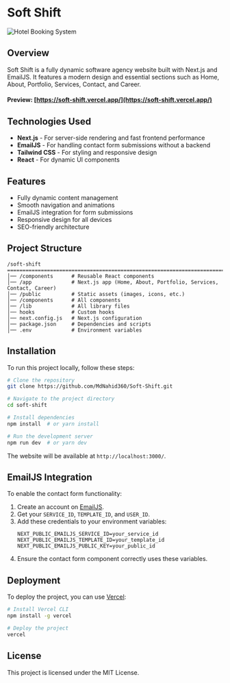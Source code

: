 # Soft Shift
![Hotel Booking System](https://res.cloudinary.com/dp5cm54im/image/upload/v1739182652/Group_37_3_teyn13.png)

## Overview
Soft Shift is a fully dynamic software agency website built with Next.js and EmailJS. It features a modern design and essential sections such as Home, About, Portfolio, Services, Contact, and Career.


#### Preview: [https://soft-shift.vercel.app/](https://soft-shift.vercel.app/)

## Technologies Used
- **Next.js** - For server-side rendering and fast frontend performance
- **EmailJS** - For handling contact form submissions without a backend
- **Tailwind CSS** - For styling and responsive design
- **React** - For dynamic UI components

## Features
- Fully dynamic content management
- Smooth navigation and animations
- EmailJS integration for form submissions
- Responsive design for all devices
- SEO-friendly architecture

## Project Structure
```
/soft-shift
====================================================================================
│── /components      # Reusable React components
│── /app             # Next.js app (Home, About, Portfolio, Services, Contact, Career)
│── /public          # Static assets (images, icons, etc.)
│── /components      # All components
│── /lib             # All library files
│── hooks            # Custom hooks
│── next.config.js   # Next.js configuration
│── package.json     # Dependencies and scripts
│── .env             # Environment variables
```

## Installation
To run this project locally, follow these steps:

```bash
# Clone the repository
git clone https://github.com/MdNahid360/Soft-Shift.git

# Navigate to the project directory
cd soft-shift

# Install dependencies
npm install  # or yarn install

# Run the development server
npm run dev  # or yarn dev
```

The website will be available at `http://localhost:3000/`.

## EmailJS Integration
To enable the contact form functionality:
1. Create an account on [EmailJS](https://www.emailjs.com/).
2. Get your `SERVICE_ID`, `TEMPLATE_ID`, and `USER_ID`.
3. Add these credentials to your environment variables:
   ```env
   NEXT_PUBLIC_EMAILJS_SERVICE_ID=your_service_id
   NEXT_PUBLIC_EMAILJS_TEMPLATE_ID=your_template_id
   NEXT_PUBLIC_EMAILJS_PUBLIC_KEY=your_public_id
   ```
4. Ensure the contact form component correctly uses these variables.

## Deployment
To deploy the project, you can use [Vercel](https://vercel.com/):

```bash
# Install Vercel CLI
npm install -g vercel

# Deploy the project
vercel
```

## License
This project is licensed under the MIT License.
